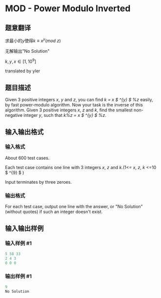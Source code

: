# MOD - Power Modulo Inverted

## 题意翻译

求最小的$y$使得$k ≡ x^y (mod \ z)$

无解输出"No Solution"

$k,y,x\in[1,10^9]$

translated by yler 

## 题目描述

Given 3 positive integers _x_, _y_ and _z_, you can find _k = x $ ^{y} $ %z_ easily, by fast power-modulo algorithm. Now your task is the inverse of this algorithm. Given 3 positive integers _x_, _z_ and _k_, find the smallest non-negative integer _y_, such that _k%z = x $ ^{y} $ %z_.

## 输入输出格式

### 输入格式

About 600 test cases.

Each test case contains one line with 3 integers _x_, _z_ and _k_.(1<= _x_, _z_, _k_ <=10 $ ^{9} $ )

Input terminates by three zeroes.

### 输出格式

For each test case, output one line with the answer, or "No Solution"(without quotes) if such an integer doesn't exist.

## 输入输出样例

### 输入样例 #1

```cpp
5 58 33
2 4 3
0 0 0
```


### 输出样例 #1

```cpp
9
No Solution
```


